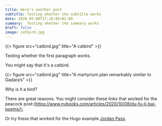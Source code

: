```yaml
---
title: Here's another post
subtitle: Testing whether the subtitle works
date: 2020-05-09T17:18:05+01:00
summary:  Testing whether the summary works
draft: false
image: catbird.jpg
---
```


{{< figure src="catbird.jpg" title="A catbird" >}}

Testing whether the first paragraph works.

<!--more-->

You might say that it's a catbird.

{{< figure src="catbird.jpg" title="A martyrium plan remarkably similar to Gadara’s" >}}

Why is it a bird?

There are great reasons. You might consider these links that worked for the peacock post:([https://www.nybooks.com/articles/2020/10/08/du-fu-li-bai-poems/):](https://www.nybooks.com/articles/2020/10/08/du-fu-li-bai-poems/)

Or try these that worked for the Hugo example [Jordan Pass][jordanpass]. 

[jordanpass]: https://www.jordanpass.jo/
